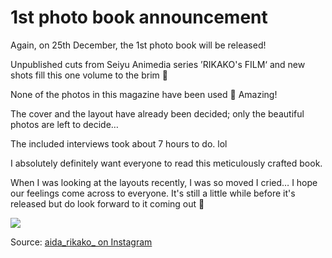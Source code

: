 # 1st photo book announcement

Again, on 25th December, the 1st photo book will be released!

Unpublished cuts from Seiyu Animedia series ’RIKAKO's FILM‘ and new shots fill this one volume to the brim 📸

None of the photos in this magazine have been used 👀 Amazing!

The cover and the layout have already been decided; only the beautiful photos are left to decide…

The included interviews took about 7 hours to do. lol

I absolutely definitely want everyone to read this meticulously crafted book.

When I was looking at the layouts recently, I was so moved I cried… I hope our feelings come across to everyone. It's still a little while before it's released but do look forward to it coming out 🎉

![](https://scontent-lhr3-1.cdninstagram.com/vp/38d4c998b4546164f851d59457071b84/5E4E549E/t51.2885-15/sh0.08/e35/p640x640/71826153_2487425321540500_1210738697629447531_n.jpg?_nc_ht=scontent-lhr3-1.cdninstagram.com)

Source: [aida_rikako_ on Instagram](https://www.instagram.com/p/B4ufNBZD4XN/)
